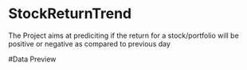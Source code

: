 # StockReturnTrend
The Project aims at prediciting if the return for a stock/portfolio will be positive or negative as compared to previous day

#Data Preview
